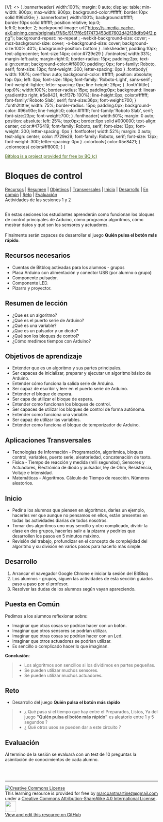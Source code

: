 

<!---
edited  : Marco Antonio Martínez Ramos
email   : marcoantmartinez@gmail.com
release : 2017.04.01
review  : na
github  : https://github.com/marcoantmartinez/marcoantmartinez.github.io/tree/master/bitbloq
license : CC BY-SA This learning resource is provided for free by marcoantmartinez@gmail.com under a Creative Commons Attribution-ShareAlike 4.0 International License.
others  : Bitbloq is a project provided for free by BQ (c)

HelveticaNeue-Thin
-->

<link href="https://fonts.googleapis.com/css?family=Roboto+Slab:100,300,400,700|Roboto:100,100i,300,300i,400,400i,500,500i,700,700i,900,900i" rel="stylesheet" type='text/css'>
<link href="mystyles.css" rel="stylesheet" type="text/css" media="screen"/>

[//]: <> (
	.bannerheader{
		width:100%; 
		margin: 0 auto;
		display: table; 
		min-width: 800px; 
		max-width: 900px; 
		background-color:#ffffff; 
		border:10px solid #96c93e;
	}
	.bannerfooter{
		width:100%;
		background:#ffffff; 
		border:10px solid #ffffff;
		position:relative; 
		top:0;  
		left:0; 
		border: 2;
		background-image: url("https://s-media-cache-ak0.pinimg.com/originals/7f/6c/91/7f6c917473453d67602d42f38dfb94f2.png"); 
		background-repeat: no-repeat ;
		-webkit-background-size: cover;
		-moz-background-size: cover;
		-o-background-size: cover; 
		background-size:100% 40%; 
		background-position: bottom
	}
	.linksheader{
		padding:10px;
		text-align:center; 
		font-size:14px; 
		color:#729e29
	}
	.fontnotes{
		width:33%;
		margin-left:auto; 
		margin-right:0;
		border-radius: 15px;
		padding:2px;
		text-align:center;
		background-color:#ff8000;
		padding: 0px;
		font-family: Roboto, serif; 
		font-size: 13px; 
		font-weight: 300; 
		letter-spacing: 0px
	}
	.fontbody{
		width: 100%; 
		overflow: auto; 
		background-color: #ffffff; 
		position: absolute; 
		top: 0px; 
		left: 0px; 
		font-size: 18px; 
		font-family: 'Roboto-Light', sans-serif ; 
		font-weight: lighter; 
		letter-spacing: 0px;
		line-height: 26px; 
	}
	.fonth1tittle{
		top:0%;
		width:100%; 
		border-radius: 15px;
		padding:0px;
		background: linear-gradient(to right, #5e8421, #c1f37b 100%);
		line-height:0px;
		color:#ffffff;
		font-family:'Roboto Slab', serif;
		font-size:36px; 
		font-weight:700;
	}
	.fonth2tittle{
		width: 75%;
		border-radius: 15px;
		padding:0px; 
		background-color: #96c93e;
		line-height:0;
		color:#ffffff; 
		font-family:'Roboto Slab', serif;
		font-size:23px; 
		font-weight:700;
	}
	.fontheader{
		width:50%;
		margin: 0 auto;
		position: absolute;
		left: 25%; 
		top:0px; 
		border:0px solid #000000;
		text-align: center; 
		color:#476419;
		font-family: Roboto, serif; 
		font-size: 13px; 
		font-weight: 300; 
		letter-spacing: 0px
	}
	.fontfooter{
		width:52%;
		margin: 0 auto;
		text-align: center; 
		color: #729e29; 
		font-family: Roboto, serif; 
		font-size: 13px; 
		font-weight: 300; 
		letter-spacing: 0px
	}
	.colortools{
		color:#5e8421;
	}
	.colornotes{
		color:#ff8000;
	}
)

<div id="div_exterior" class="fontbody" > 

<div class="fontheader" >
	<a  style="color:#476419;" href="http://bitbloq.bq.com" title="View this resource on Bitbloq site">Bitbloq is a project provided for free by BQ (c)</a>
</div>

<div class="bannerheader">
	<a href="a" target="_blank">
	    <img src="https://s-media-cache-ak0.pinimg.com/originals/02/be/06/02be068cf3467a0e5665fc6e8dcd7eb7.jpg" alt="">
	</a>

<div class="bannerfooter">

<h1>
    <div class="fonth1tittle">
        <span class="fa-stack fa-lg">
            <i class="fa fa-square fa-stack-2x fa-inverse" ></i>
            <i class="fa fa-sitemap fa-stack-1x colortools"></i>
        </span> 
        Bloques de control
    </div>
</h1>

<div class="linksheader">
	<a href="#recursos-necesarios"><i class="fa fa-check-square-o"></i> Recursos</a> |
	<a href="#resumen-de-leccion"><i class="fa fa-check-square-o"></i> Resumen</a> |
	<a href="#objetivos-de-aprendizaje"><i class="fa fa-check-square-o"></i> Objetivos</a> |
	<a href="#aplicaciones-transversales"><i class="fa fa-check-square-o"></i> Transversales</a> |
	<a href="#inicio"><i class="fa fa-check-square-o"></i> Inicio</a> |
	<a href="#desarrollo"><i class="fa fa-check-square-o"></i> Desarrollo</a> |
	<a href="#puesta-en-comun"><i class="fa fa-check-square-o"></i> En común</a> |
	<a href="#reto"><i class="fa fa-check-square-o"></i> Reto</a> |
	<a href="#evaluacion"><i class="fa fa-check-square-o"></i> Evaluación</a>
</div>

<div class="fontnotes">
    <span class="fa-stack fa-lg">
        <i class="fa fa-circle fa-stack-2x fa-inverse" ></i>
        <i class="fa fa-exclamation-triangle fa-stack-1x colornotes" ></i>
    </span> Actividades de las sesiones 1 y 2
</div>


<br>En estas sesiones los estudiantes aprenderán como funcionan los bloques de control principales de Arduino, cómo programar algoritmos, cómo mostrar datos y qué son los sensores y actuadores.</br>
<br>Finalmente serán capaces de desarrollar el juego **Quién pulsa el botón más rápido**.</br>


<h2>
    <div id="recursos-necesarios" class="fonth2tittle">
        <span class="fa-stack fa-lg" >
            <i class="fa fa-square fa-stack-2x fa-inverse" ></i>
            <i class="fa fa-wrench fa-stack-1x colortools"  ></i>
        </span> Recursos necesarios
    </div>
</h2>

- Cuentas de Bitbloq activadas para los alumnos - grupos
- Placa Arduino con alimentación y conector USB (por alumno o grupo)
- Componente pulsador.
- Componente LED.
- Pizarra y proyector.

<h2>
    <div id="resumen-de-leccion" class="fonth2tittle">
        <span class="fa-stack fa-lg">
            <i class="fa fa-square fa-stack-2x fa-inverse" ></i>
            <i class="fa fa-list-ol fa-stack-1x colortools" ></i>
        </span> Resumen de lección
    </div>
</h2>

- ¿Que es un algoritmo?
- ¿Qué es el puerto serie de Arduino?
- ¿Qué es una variable?
- ¿Que es un pulsador y un diodo?
- ¿Qué son los bloques de control?
- ¿Cómo medimos tiempos con Arduino?


<h2>
    <div id="objetivos-de-aprendizaje" class="fonth2tittle">
        <span class="fa-stack fa-lg">
            <i class="fa fa-square fa-stack-2x fa-inverse" ></i>
            <i class="fa fa-crosshairs fa-stack-1x colortools" ></i>
        </span> Objetivos de aprendizaje
    </div>
</h2>


- Entender que es un algoritmo y sus partes principales.
- Ser capaces de inicializar, preparar y ejecutar un algoritmo básico de Arduino.
- Entender cómo funciona la salida serie de Arduino.
- Ser capaz de escribir y leer en el puerto serie de Arduino.
- Entender el bloque de espera.
- Ser capa de utilizar el bloque de espera.
- Entender como funcionan los bloques de control.
- Ser capaces de utilizar los bloques de control de forma autónoma.
- Entender como funciona una variable.
- Ser capaz de utilizar las variables.
- Entender como funciona el bloque de temporizador de Arduino.

<h2>
    <div id="aplicaciones-transversales" class="fonth2tittle">
        <span class="fa-stack fa-lg">
            <i class="fa fa-square fa-stack-2x fa-inverse" ></i>
            <i class="fa fa-random fa-stack-1x colortools" ></i>
        </span>  Aplicaciones Transversales
    </div>
</h2>

- Tecnologías de Información - Programación, algorítmica, bloques control, variables, puerto serie, aleatoriedad, concatenación de texto.
- Física - Tiempo de reacción y medida (mili segundos), Sensores y Actuadores, Electrónica de diodo y pulsador, ley de Ohm, Resistencia, Voltaje e Intensidad.
- Matemáticas - Algoritmos. Cálculo de Tiempo de reacción. Números aleatorios.


<h2>
    <div id="inicio" class="fonth2tittle">
        <span class="fa-stack fa-lg">
            <i class="fa fa-square fa-stack-2x fa-inverse" ></i>
            <i class="fa fa-power-off fa-stack-1x colortools" ></i>
        </span>  Inicio
    </div>
</h2>

- Pedir a los alumnos que piensen en algoritmos, darles un ejemplo, hacerles ver que aunque no pensamos en ellos, están presentes en todas las actividades diarias de todos nosotros.
- Tomar dos algoritmos uno muy sencillo y otro complicado, dividir la clase en dos grupos, hacerles salir a la pizarra y pedirles que desarrollen los pasos en 5 minutos máximo.
- Revisión del trabajo, profundizar en el concepto de complejidad del algoritmo y su división en varios pasos para hacerlo más simple.


<h2>
    <div id="desarrollo" class="fonth2tittle">
        <span class="fa-stack fa-lg">
            <i class="fa fa-square fa-stack-2x fa-inverse" ></i>
            <i class="fa fa-film fa-stack-1x colortools" ></i>
        </span>  Desarrollo
    </div>
</h2>

1. Arrancar el navegador Google Chrome e iniciar la sesión del BitBloq
2. Los alumnos - grupos, siguen las actividades de esta sección guiados paso a paso por el profesor.
3. Resolver las dudas de los alumnos según vayan apareciendo.




<h2>
    <div id="puesta-en-comun" class="fonth2tittle">
        <span class="fa-stack fa-lg">
            <i class="fa fa-square fa-stack-2x fa-inverse" ></i>
            <i class="fa fa-users fa-stack-1x colortools" ></i>
        </span>  Puesta en Común
    </div>
</h2>

Pedimos a los alumnos reflexionar sobre:
- Imaginar que otras cosas se podrían hacer con un botón.
- Imaginar que otros sensores se podrían utilizar.
- Imaginar que otras cosas se podrían hacer con un Led.
- Imaginar que otros actuadores se podrían utilizar.
- Es sencillo o complicado hacer lo que imaginan.

**Conclusión**:
>- Los algoritmos son sencillos si los dividimos en partes pequeñas.
>- Se pueden utilizar muchos sensores.
>- Se pueden utilizar muchos actuadores.


<h2>
    <div id="reto" class="fonth2tittle">
        <span class="fa-stack fa-lg">
            <i class="fa fa-square fa-stack-2x fa-inverse" ></i>
            <i class="fa fa-trophy fa-stack-1x colortools" ></i>
        </span>  Reto
    </div>
</h2>

- Desarrollo del juego **Quién pulsa el botón más rápido**
>- ¿ Qué pasa si el tiempo que hay entre el Preparados, Listos, Ya del juego **"Quién pulsa el botón más rápido"** es aleatorio entre 1 y 5 segundos ?
>- ¿ Qué otros usos se pueden dar a este circuito ?



<h2>
    <div id="evaluacion" class="fonth2tittle">
        <span class="fa-stack fa-lg">
            <i class="fa fa-square fa-stack-2x fa-inverse" ></i>
            <i class="fa fa-check-square-o fa-stack-1x colortools" ></i>
        </span>  Evaluación
    </div>
</h2>

Al termino de la sesión se evaluará con un test de 10 preguntas la asimilación de conocimientos de cada alumno.

<br>
<br>

***
<div class="fontfooter">
<a rel="license" href="http://creativecommons.org/licenses/by-sa/4.0/">
	<img alt="Creative Commons License" src="https://i.creativecommons.org/l/by-sa/4.0/88x31.png" />
</a></br>This learning resource is provided for free by 
<a rel="email" href="marcoantmartinez@gmail.com">marcoantmartinez@gmail.com</a> under a 
<a rel="license" href="http://creativecommons.org/licenses/by-sa/4.0/">Creative Commons Attribution-ShareAlike 4.0 International License</a>.
</br>
<a href="https://github.com/marcoantmartinez/marcoantmartinez.github.io/tree/master/bitbloq" title="View and edit this resource on GitHub">
	<img style="width: 36px" src="https://s-media-cache-ak0.pinimg.com/originals/cc/19/c9/cc19c961beb4192c9faee7345b0dbe6f.png" alt=""><br>View and edit this resource on GitHub
</a>

</div>

</div>
</div>
</div>